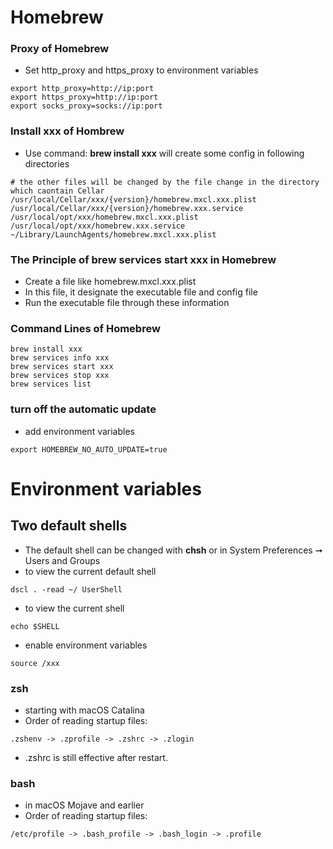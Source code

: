 # Homebrew
### Proxy of Homebrew
- Set http_proxy and https_proxy to environment variables
```
export http_proxy=http://ip:port
export https_proxy=http://ip:port
export socks_proxy=socks://ip:port
```
### Install xxx of Hombrew
- Use command: **brew install xxx** will create some config in following directories
```
# the other files will be changed by the file change in the directory which caontain Cellar
/usr/local/Cellar/xxx/{version}/homebrew.mxcl.xxx.plist
/usr/local/Cellar/xxx/{version}/homebrew.xxx.service
/usr/local/opt/xxx/homebrew.mxcl.xxx.plist
/usr/local/opt/xxx/homebrew.xxx.service
~/Library/LaunchAgents/homebrew.mxcl.xxx.plist
```
### The Principle of **brew services start xxx** in Homebrew
- Create a file like homebrew.mxcl.xxx.plist
- In this file, it designate the executable file and config file
- Run the executable file through these information
### Command Lines of Homebrew
```
brew install xxx
brew services info xxx
brew services start xxx
brew services stop xxx
brew services list
```
### turn off the automatic update
- add environment variables
```
export HOMEBREW_NO_AUTO_UPDATE=true
```
# Environment variables
## Two default shells
- The default shell can be changed with **chsh** or in System Preferences ➞ Users and Groups
- to view the current default shell
```
dscl . -read ~/ UserShell
```
- to view the current shell
```
echo $SHELL
```
- enable environment variables
```
source /xxx
```
### zsh
- starting with macOS Catalina
- Order of reading startup files:
```
.zshenv -> .zprofile -> .zshrc -> .zlogin
```
- .zshrc is still effective after restart.
### bash
- in macOS Mojave and earlier
- Order of reading startup files:
```
/etc/profile -> .bash_profile -> .bash_login -> .profile
```
